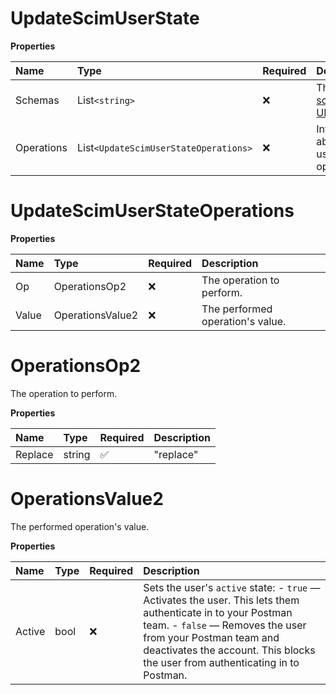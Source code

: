 # UpdateScimUserState

**Properties**

| Name       | Type                                  | Required | Description                                                              |
| :--------- | :------------------------------------ | :------- | :----------------------------------------------------------------------- |
| Schemas    | List`<string>`                        | ❌       | The [SCIM schema URI](https://www.iana.org/assignments/scim/scim.xhtml). |
| Operations | List`<UpdateScimUserStateOperations>` | ❌       | Information about the user update operation.                             |

# UpdateScimUserStateOperations

**Properties**

| Name  | Type             | Required | Description                      |
| :---- | :--------------- | :------- | :------------------------------- |
| Op    | OperationsOp2    | ❌       | The operation to perform.        |
| Value | OperationsValue2 | ❌       | The performed operation's value. |

# OperationsOp2

The operation to perform.

**Properties**

| Name    | Type   | Required | Description |
| :------ | :----- | :------- | :---------- |
| Replace | string | ✅       | "replace"   |

# OperationsValue2

The performed operation's value.

**Properties**

| Name   | Type | Required | Description                                                                                                                                                                                                                                                  |
| :----- | :--- | :------- | :----------------------------------------------------------------------------------------------------------------------------------------------------------------------------------------------------------------------------------------------------------- |
| Active | bool | ❌       | Sets the user's `active` state: - `true` — Activates the user. This lets them authenticate in to your Postman team. - `false` — Removes the user from your Postman team and deactivates the account. This blocks the user from authenticating in to Postman. |

<!-- This file was generated by liblab | https://liblab.com/ -->
